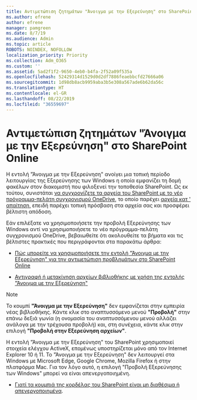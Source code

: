 ```yaml
---
title: Αντιμετώπιση ζητημάτων "Άνοιγμα με την Εξερεύνηση" στο SharePoint Online
ms.author: efrene
author: efrene
manager: pamgreen
ms.date: 8/7/19
ms.audience: Admin
ms.topic: article
ROBOTS: NOINDEX, NOFOLLOW
localization_priority: Priority
ms.collection: Adm_O365
ms.custom: ''
ms.assetid: 5ad2f1f2-9650-4eb0-b4fa-2f52a09f535a
ms.openlocfilehash: 52429314d1529d0d2df7886feaebbcfd27666a06
ms.sourcegitcommit: 1d98db8acb9959aba3b5e308a567ade6b62da56c
ms.translationtype: HT
ms.contentlocale: el-GR
ms.lasthandoff: 08/22/2019
ms.locfileid: "36559697"
---
```

# <a name="troubleshoot-open-with-explorer-issues-in-sharepoint-online"></a>Αντιμετώπιση ζητημάτων "Άνοιγμα με την Εξερεύνηση" στο SharePoint Online

Η εντολή "Άνοιγμα με την Εξερεύνηση" ανοίγει μια τοπική περίοδο λειτουργίας της Εξερεύνησης των Windows η οποία εμφανίζει τη δομή φακέλων στον διακομιστή που φιλοξενεί την τοποθεσία SharePoint. Ως εκ τούτου, συνιστάται [να συγχρονίζετε τα αρχεία του SharePoint με το νέο πρόγραμμα-πελάτη συγχρονισμού OneDrive](https://support.office.com/article/sync-sharepoint-files-with-the-new-onedrive-sync-client-6de9ede8-5b6e-4503-80b2-6190f3354a88), </a>το οποίο παρέχει [αρχεία κατ ' απαίτηση,](https://support.office.com/article/learn-about-onedrive-files-on-demand-0e6860d3-d9f3-4971-b321-7092438fb38e) επειδή παρέχει τοπική πρόσβαση στα αρχεία σας και προσφέρει βέλτιστη απόδοση.


Εάν επιλέξατε να χρησιμοποιήσετε την προβολή Εξερεύνησης των Windows αντί να χρησιμοποιήσετε το νέο πρόγραμμα-πελάτη συγχρονισμού OneDrive, βεβαιωθείτε ότι ακολουθείτε τα βήματα και τις βέλτιστες πρακτικές που περιγράφονται στα παρακάτω άρθρα:

- [Πώς μπορείτε να χρησιμοποιήσετε την εντολή "Άνοιγμα με την Εξερεύνηση" για την αντιμετώπιση προβλημάτων στο SharePoint Online](https://support.office.com/article/How-to-use-the-Open-with-Explorer-command-to-troubleshoot-issues-in-SharePoint-Online-87155331-0c92-4224-a4c1-da5c21c4ade4)

- [Αντιγραφή ή μετακίνηση αρχείων βιβλιοθήκης με χρήση της εντολής "Άνοιγμα με την Εξερεύνηση"](https://support.office.com/article/copy-or-move-library-files-by-using-open-with-explorer-aaee7bfb-e2a1-42ee-8fc0-bcc0754f04d2)

> [!Note]  
> Το κουμπί **"Άνοιγμα με την Εξερεύνηση"** δεν εμφανίζεται στην εμπειρία νέας βιβλιοθήκης. Κάντε κλικ στο αναπτυσσόμενο μενού **"Προβολή"** στην επάνω δεξιά γωνία (η ονομασία του αναπτυσσόμενου μενού αλλάζει ανάλογα με την τρέχουσα προβολή) και, στη συνέχεια, κάντε κλικ στην επιλογή **"Προβολή στην Εξερεύνηση αρχείων"**.
>
 >Η εντολή "Άνοιγμα με την Εξερεύνηση" του SharePoint χρησιμοποιεί στοιχεία ελέγχου ActiveX, επομένως υποστηρίζεται μόνο από τον Internet Explorer 10 ή 11. Το "Άνοιγμα με την Εξερεύνηση" δεν λειτουργεί στα Windows με Microsoft Edge, Google Chrome, Mozilla Firefox ή στην πλατφόρμα Mac. Για τον λόγο αυτό, η επιλογή "Προβολή Εξερεύνησης των Windows" μπορεί να είναι απενεργοποιημένη.
>
> - [Γιατί τα κουμπιά της κορδέλας του SharePoint είναι μη διαθέσιμα ή απενεργοποιημένα](https://support.office.com/article/Why-SharePoint-ribbon-buttons-are-unavailable-48b0939a-2efb-4e79-b5e8-b2c4cb5d04ca).
  

